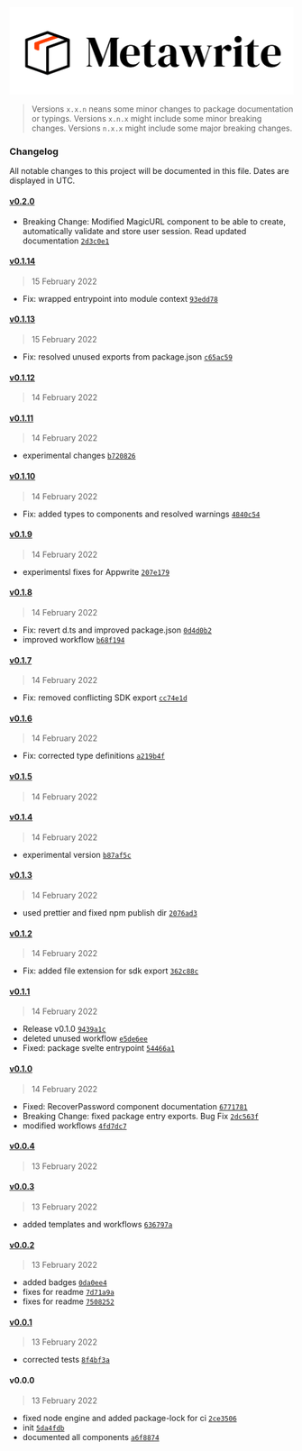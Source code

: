 <p align="center">
<img alt="Metawrite" src="static/logo.svg" />
</p>

> Versions `x.x.n` neans some minor changes to package documentation or typings.
> Versions `x.n.x` might include some minor breaking changes.
> Versions `n.x.x` might include some major breaking changes.

### Changelog

All notable changes to this project will be documented in this file. Dates are displayed in UTC.

#### [v0.2.0](https://github.com/koodeau/metawrite/compare/v0.1.14...v0.2.0)

- Breaking Change: Modified MagicURL component to be able to create, automatically validate and store user session. Read updated documentation [`2d3c0e1`](https://github.com/koodeau/metawrite/commit/2d3c0e1da732ce3bc2b682620bc89ab4c00655e9)

#### [v0.1.14](https://github.com/koodeau/metawrite/compare/v0.1.13...v0.1.14)

> 15 February 2022

- Fix: wrapped entrypoint into module context [`93edd78`](https://github.com/koodeau/metawrite/commit/93edd786007d9a2f814f5fef0535846705144161)

#### [v0.1.13](https://github.com/koodeau/metawrite/compare/v0.1.12...v0.1.13)

> 15 February 2022

- Fix: resolved unused exports from package.json [`c65ac59`](https://github.com/koodeau/metawrite/commit/c65ac5955b646bf1fd2a8699440c383017bc8fe2)

#### [v0.1.12](https://github.com/koodeau/metawrite/compare/v0.1.11...v0.1.12)

> 14 February 2022

#### [v0.1.11](https://github.com/koodeau/metawrite/compare/v0.1.10...v0.1.11)

> 14 February 2022

- experimental changes [`b720826`](https://github.com/koodeau/metawrite/commit/b720826b9f24898fb9f567b952dcaf76be452331)

#### [v0.1.10](https://github.com/koodeau/metawrite/compare/v0.1.9...v0.1.10)

> 14 February 2022

- Fix: added types to components and resolved warnings [`4840c54`](https://github.com/koodeau/metawrite/commit/4840c543039e888a3198d042c0370211205471f2)

#### [v0.1.9](https://github.com/koodeau/metawrite/compare/v0.1.8...v0.1.9)

> 14 February 2022

- experimentsl fixes for Appwrite [`207e179`](https://github.com/koodeau/metawrite/commit/207e179f98d3374ced550198936711a37222f5ed)

#### [v0.1.8](https://github.com/koodeau/metawrite/compare/v0.1.7...v0.1.8)

> 14 February 2022

- Fix: revert d.ts and improved package.json [`0d4d0b2`](https://github.com/koodeau/metawrite/commit/0d4d0b28b23df28f13eaca8efb8252288d609c25)
- improved workflow [`b68f194`](https://github.com/koodeau/metawrite/commit/b68f194f92001fb5460e459db3d0adb7bbabe67c)

#### [v0.1.7](https://github.com/koodeau/metawrite/compare/v0.1.6...v0.1.7)

> 14 February 2022

- Fix: removed conflicting SDK export [`cc74e1d`](https://github.com/koodeau/metawrite/commit/cc74e1d78ac2214c34482170c1b6b0840935a304)

#### [v0.1.6](https://github.com/koodeau/metawrite/compare/v0.1.5...v0.1.6)

> 14 February 2022

- Fix: corrected type definitions [`a219b4f`](https://github.com/koodeau/metawrite/commit/a219b4fbe9430e672cd73482af984d337a0878de)

#### [v0.1.5](https://github.com/koodeau/metawrite/compare/v0.1.4...v0.1.5)

> 14 February 2022

#### [v0.1.4](https://github.com/koodeau/metawrite/compare/v0.1.3...v0.1.4)

> 14 February 2022

- experimental version [`b87af5c`](https://github.com/koodeau/metawrite/commit/b87af5c7199de46d39b194374f20f90ec508f1ff)

#### [v0.1.3](https://github.com/koodeau/metawrite/compare/v0.1.2...v0.1.3)

> 14 February 2022

- used prettier and fixed npm publish dir [`2076ad3`](https://github.com/koodeau/metawrite/commit/2076ad30009506ce88cd2c81248a78b485fe6af2)

#### [v0.1.2](https://github.com/koodeau/metawrite/compare/v0.1.1...v0.1.2)

> 14 February 2022

- Fix: added file extension for sdk export [`362c88c`](https://github.com/koodeau/metawrite/commit/362c88c180a060bf6fcfb8aa39f450459c31860e)

#### [v0.1.1](https://github.com/koodeau/metawrite/compare/v0.1.0...v0.1.1)

> 14 February 2022

- Release v0.1.0 [`9439a1c`](https://github.com/koodeau/metawrite/commit/9439a1c675f9a0be115dc6af0bd5bcd141064d81)
- deleted unused workflow [`e5de6ee`](https://github.com/koodeau/metawrite/commit/e5de6ee77fb94e5bef47694b5b25a1d75ebe4488)
- Fixed: package svelte entrypoint [`54466a1`](https://github.com/koodeau/metawrite/commit/54466a12aa7d4454b502b58a8d759012c2041944)

#### [v0.1.0](https://github.com/koodeau/metawrite/compare/v0.0.4...v0.1.0)

> 14 February 2022

- Fixed: RecoverPassword component documentation [`6771781`](https://github.com/koodeau/metawrite/commit/67717819582ec3a8903d52debfd717ee86c91bf4)
- Breaking Change: fixed package entry exports. Bug Fix [`2dc563f`](https://github.com/koodeau/metawrite/commit/2dc563fe01bfa947aca3e5cfcd6c5a537570f3c0)
- modified workflows [`4fd7dc7`](https://github.com/koodeau/metawrite/commit/4fd7dc7149b9b57a55d89410b5b1f66cb9ba160c)

#### [v0.0.4](https://github.com/koodeau/metawrite/compare/v0.0.3...v0.0.4)

> 13 February 2022

#### [v0.0.3](https://github.com/koodeau/metawrite/compare/v0.0.2...v0.0.3)

> 13 February 2022

- added templates and workflows [`636797a`](https://github.com/koodeau/metawrite/commit/636797a9c25f9f4ad8658652030f87ef7da69f63)

#### [v0.0.2](https://github.com/koodeau/metawrite/compare/v0.0.1...v0.0.2)

> 13 February 2022

- added badges [`0da0ee4`](https://github.com/koodeau/metawrite/commit/0da0ee47f088252318e5d3bea95e26d2fc5e8f73)
- fixes for readme [`7d71a9a`](https://github.com/koodeau/metawrite/commit/7d71a9a06898e0f5730879cead149ff61edcad81)
- fixes for readme [`7508252`](https://github.com/koodeau/metawrite/commit/75082528db8f1914e53b29cecc3f7f527eeb1381)

#### [v0.0.1](https://github.com/koodeau/metawrite/compare/v0.0.0...v0.0.1)

> 13 February 2022

- corrected tests [`8f4bf3a`](https://github.com/koodeau/metawrite/commit/8f4bf3a92e39910d6c01c09d988a7b01e65135d7)

#### v0.0.0

> 13 February 2022

- fixed node engine and added package-lock for ci [`2ce3506`](https://github.com/koodeau/metawrite/commit/2ce350690efded7e28920c623d048b31953c2c90)
- init [`5da4fdb`](https://github.com/koodeau/metawrite/commit/5da4fdb204c4f425d0e234529398efe0c8565698)
- documented all components [`a6f8874`](https://github.com/koodeau/metawrite/commit/a6f8874804697267bc2c57284f699299824fbb48)
